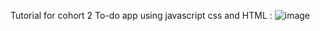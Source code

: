Tutorial for cohort 2 To-do app using javascript css and HTML :
![image](https://github.com/Sahar009/TO-DO/assets/102046091/d4bda474-affd-42ca-b203-a786ae50abf7)
